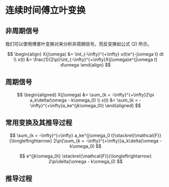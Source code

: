 # 连续时间傅立叶变换

## 非周期信号

我们可以使用傅里叶变换对来分析非周期信号。而反变换如公式 (2) 所示。

$$
\begin{align}
X(j\omega) &= \int_{-\infty}^{+\infty} x(t)e^{-j\omega t} dt \\
x(t) &= \frac{1}{2\pi}\int_{-\infty}^{+\infty}X(j\omega)e^{j\omega t} d\omega
\end{align}
$$

## 周期信号

$$
\begin{aligned}
X(j\omega) &= \sum_{k = -\infty}^{+\infty}2\pi a_k\delta(\omega - k\omega_0) \\
x(t) &= \sum_{k = -\infty}^{+\infty}a_ke^{jk\omega_0t}
\end{aligned}
$$

## 常用变换及其推导过程

$$
\sum_{k = -\infty}^{+\infty} a_ke^{j\omega_0 t}\stackrel{\mathcal{F}}{\longleftrightarrow} 2\pi{\sum_{k = -\infty}^{+\infty}}a_k\delta(\omega - k\omega_0)
$$

$$
e^{jk\omega_0t} \stackrel{\mathcal{F}}{\longleftrightarrow} 2\pi\delta(\omega - k\omega_0)
$$

## 推导过程